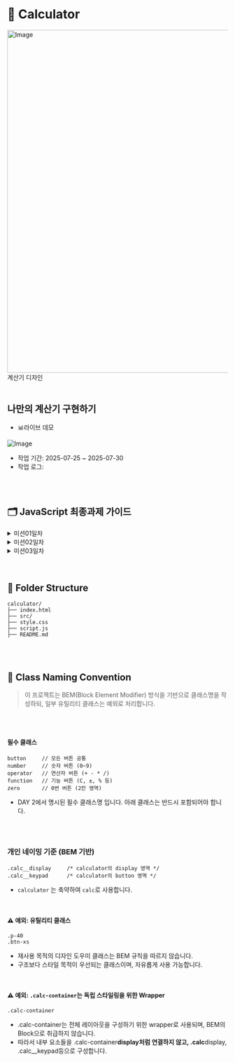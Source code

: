# 🧮 Calculator

<img width="612" height="783" alt="Image" src="https://github.com/user-attachments/assets/79821180-8204-492e-adba-c2ce97d13f8c"/>
계산기 디자인

<br>
<br>

## 나만의 계산기 구현하기

- 📊라이브 데모

![Image](https://github.com/user-attachments/assets/c2a625ff-9852-4fac-9b45-dd8da1c2a976)

- 작업 기간: 2025-07-25 ~ 2025-07-30
- 작업 로그:

<br><br>

## 🗂️ JavaScript 최종과제 가이드

  <details>
  <summary> 미션01일차 </summary>
  <div markdown="1">

#### STEP 1. HTML로 목업 만들기

#### 요구사항

HTML 파일을 생성하고 기본 구조를 작성하세요
CSS 초기화 코드를 입력해주세요.

#### 구현 단계

`index.html`

1. body 요소 내부에 계산기 컨테이너를 만듭니다.
2. flex를 이용하여 컨테이너가 화면의 중간에 위치하도록 합니다.
3. 컨테이너 내부에 2개의 영역을 생성합니다. (display, buttons)
4. 각 영역을 시각적으로 확인할 수 있도록 border 속성을 추가합니다.
5. display와 buttons를 flex를 사용하여 적절하게 배치합니다.
6. 계산기 컨테이너의 내부 여백을 적절하게 설정합니다.

### STEP 2. 계산기 상단에 버튼 추가하기 (도전미션)

#### 요구사항

1.  계산기 상단에 버튼을 3개 추가하세요
2.  맥북 계산기의 디자인 모티브로 하지만, 기능은 동작하지 않아도 됩
3.  버튼은 원 형태이고, 각 버튼이 일정한 간격을 갖도록 구현해야 합니다.

</div>

</details>

  <details>
  <summary> 미션02일차 </summary>
  <div markdown="1">

#### STEP 1. HTML로 목업 만들기, flexbox로 정렬 및 배치하기

#### 요구사항

1. CSS의 flexbox 속성을 이용해 계산기 레이아웃을 구성하세요.
2. 계산기의 기본 구성 요소를 추가하세요 (디스플레이, 숫자 버튼, 연산자 버튼 등).

#### 구현 단계

`index.html`

- **buttons** 내부에 계산기에 필요한 버튼을 추가합니다.

  1.  모든 버튼은 `button` class를 가지고 있어야 합니다.
  2.  숫자 버튼에는 `number` class를 추가합니다.
  3.  연산기호 버튼(`+`, `-`, `*`, `/`)에는 `operator` class를 추가합니다.
  4.  기능 버튼(`C`, `±`, `%`)에는 `function` class를 추가합니다.
  5.  숫자 0은 다른 버튼에 비해 두 배의 영역을 가지고 있으므로, `zero` class를 추가합니다.

`style.css  `

- **display** 영역을 스타일링합니다.

1. 텍스트를 오른쪽으로 정렬합니다.
2. 콘텐츠와 테두리 사이에 padding을 지정합니다.
3. buttons 영역과 버튼들을 flexbox를 사용하여 정렬합니다.

## 🔥도전 미션

### 1. 버튼에 hover 및 active 효과 추가하기

### 요구 사항

- 버튼에 마우스를 올리면(`hover`) 배경색이 변경되도록 하세요.
- 버튼을 클릭하면(`active`) 배경색이 잠시 변경되도록 하세요.

</div>

</details>

  <details>
  <summary> 미션03일차 </summary>
  <div markdown="1">

## 요구사항

[3단계 미션지](https://www.notion.so/3-23acaf5650aa8110a6bac1f3c2aaa951?pvs=21)


- 각 버튼을 클릭했을 때 해당 버튼의 값을 콘솔에 출력하세요.

## 구현 단계



### 3-1단계: 각 버튼을 클릭했을 때 console에 각 버튼의 value가 나오도록 하기

- **`script.js`**

  1. 모든 버튼 요소를 선택합니다.
  2. 각 버튼에 클릭 이벤트 리스너를 추가합니다 ⇒ for문 돌려서 개별 요소에 접근
  3. 버튼이 클릭되었을 때, 해당 버튼의 값을 콘솔에 출력합니다.
     - 해당 버튼의 값 ⇒ `textContent`로 설정함

  ![](attachment:a9ba31c8-4541-4d06-9231-150d82e7443e:Jul-04-2024_16-07-45.gif)

<aside>
💡

`forEach()` 사용하는 이유

```
const $btn = document.querySelectorAll(".button");
console.log($btn);
```

![image.png](attachment:e81d6fb0-20c8-49ab-a2b3-0925276ab911:image.png)

- 클래스명으로 가지고 온 노드 → 19개의 노드 리스트 발견 , 하나씩 순회하면서 이벤트 리스너 추가해야함.
</aside>

### 3-2단계: 숫자를 디스플레이에 표시하기

### 요구 사항

- 숫자 버튼을 클릭하면 디스플레이에 해당 숫자가 표시되도록 하세요.
- 초기 디스플레이 값이 `0`일 때는 클릭한 숫자로 바뀌어야 합니다.
- 초기 값이 `0`이 아닐 때는 클릭한 숫자가 뒤에 추가되어야 합니다.
- 클래스가 `number`인 버튼에 대해서만 처리하세요.

### 구현 단계

1. **script.js**
   1. 모든 버튼 요소와 디스플레이 요소를 선택합니다.
   2. 각 버튼에 클릭 이벤트 리스너를 추가합니다.
   3. 버튼이 클릭되었을 때, 클래스가 `number`인 경우 디스플레이에 값을 표시합니다.
   4. 디스플레이가 `0`일 때는 클릭한 숫자로 바뀌어야 합니다.
   5. 디스플레이가 `0`이 아닐 때는 클릭한 숫자가 뒤에 추가되어야 합니다.

### 구현

```
$num.forEach((num) => {
  num.addEventListener("click", () => {
    if ($display.textContent === "0") {
      $display.textContent = num.textContent; //"0"이면 덮어쓰기 하기
    } else {
      $display.textContent += num.textContent; //누적해서 쌓기
    }
  });
});
```

1. 동일하게 `number`클래스는 10개의 노드리스트 반환 → `forEach()` 돌려서 각 요소에 접근
2. 각 요소를 클릭하였을 때 → `display` 부분의 `text`가 클릭한 요소로 동기화 되어야함
3. 조건

   1. 만약 `display===”0”` 이면 , 클릭한 요소로 “덮어쓰기 해야함 “
   2. 그게 아니라면, 클릭한 숫자들이 뒤에 계속 누적해서 쌓여야한다.

   <aside>
   💡

   왜 `display=== 0` 이 안될까?

   - textContent는 항상 “문자열 “ 반환
   - **숫자가** 아니기 때문에 조건 실패함.
   </aside>

![계산기.gif](attachment:2250f65a-1256-496e-92e0-d540bf67ece9:계산기.gif)

## 🔥도전 미션



### 소수점과 Clear 기능 추가하기

### 요구 사항 1 : 소수점 추가

- 소수점 클래스 추가 = `“dec”`
- `“dec”` 이벤트 추가 ⇒ 소수점이 없으면 소수점 추가, 소수점 있으면 추가 되지 않도록

```
$dec.addEventListener("click", () => {
  //소수점이 포함되어 있으면? 돌아가
  if ($display.textContent.includes(".")) {
    return;
  }
  //소수점 없으면? 추가해 ~
  $display.textContent += $dec.textContent;
});
```

<aside>
💡

if `($display.textContent === ".")`  되지 않는 이유

- 이 친구는 전체값이 `“.”` 일때만 돌아간다.
- 즉) **3.14 는 `“.”`에 포함이 되지 않아 숫자+소수점 형태라서**
- 오로지 . 하나만 있어야지 조건이 발동이 된다
- 그래서 `===”.”` 사용하지 않고 [`includes`] 를 사용한 것
</aside>

### 요구 사항 2 : 클리어 기능 추가

- `C` 버튼을 클릭하면 디스플레이를 `0`으로 초기화하세요. - 초기화 클래스 추가 = “clear” - `display` 의 텍스트 부분 0으로 초기화 시키기.

      ```
      $clear.addEventListener("click", () => {
        $display.textContent = "0";
      });
      ```

    </div>
    </details>
  <br><br>

## 📁 Folder Structure

```
calculator/
├── index.html
├── src/
├── style.css
├── script.js
├── README.md
```

<br><br>

## 📍 Class Naming Convention

> 이 프로젝트는 BEM(Block Element Modifier) 방식을 기반으로 클래스명을 작성하되, 일부 유틸리티 클래스는 예외로 처리합니다.

<br><br>

#### 필수 클래스

```
button     // 모든 버튼 공통
number     // 숫자 버튼 (0~9)
operator   // 연산자 버튼 (+ - * /)
function   // 기능 버튼 (C, ±, % 등)
zero       // 0번 버튼 (2칸 영역)
```

- DAY 2에서 명시된 필수 클래스명 입니다. 아래 클래스는 반드시 포함되어야 합니다.

<br><br>

### 개인 네이밍 기준 (BEM 기반)

```
.calc__display     /* calculator의 display 영역 */
.calc__keypad      /* calculator의 button 영역 */
```

- `calculator` 는 축약하여 `calc`로 사용합니다.

<br>

#### ⚠️ 예외: 유틸리티 클래스

```
.p-40
.btn-xs
```

- 재사용 목적의 디자인 도우미 클래스는 BEM 규칙을 따르지 않습니다.
- 구조보다 스타일 목적이 우선되는 클래스이며, 자유롭게 사용 가능합니다.

<br>

#### ⚠️ 예외: `.calc-container`는 독립 스타일링을 위한 Wrapper

```
.calc-container
```

- .calc-container는 전체 레이아웃을 구성하기 위한 wrapper로 사용되며, BEM의 Block으로 취급하지 않습니다.
- 따라서 내부 요소들을 .calc-container**display처럼 연결하지 않고, .calc**display, .calc\_\_keypad등으로 구성합니다.

